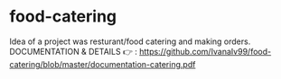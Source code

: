 # food-catering
Idea of a project was resturant/food catering and making orders.
DOCUMENTATION & DETAILS :point_right: : https://github.com/IvanaIv99/food-catering/blob/master/documentation-catering.pdf
